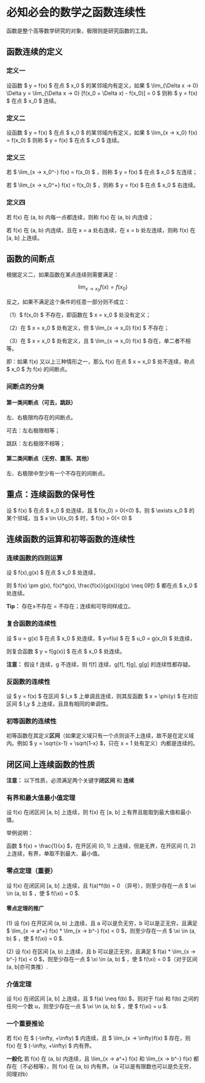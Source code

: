 # 必知必会的数学之函数连续性

函数是整个高等数学研究的对象，极限则是研究函数的工具。

## 函数连续的定义

### 定义一

设函数 $ y = f(x) $ 在点 $ x_0 $ 的某邻域内有定义，如果 $ \lim_{\Delta x → 0} \Delta y = \lim_{\Delta x → 0} [f(x_0 + \Delta x) - f(x_0)] = 0 $ 则称 $ y = f(x) $ 在点 $ x_0 $ 连续。

### 定义二

设函数 $ y = f(x) $ 在点 $ x_0 $ 的某邻域内有定义，如果 $ \lim_{x → x_0} f(x) = f(x_0) $ 则称 $ y = f(x) $ 在点 $ x_0 $ 连续。

### 定义三

若 $ \lim_{x → x_0^-} f(x) = f(x_0) $ ，则称 $ y = f(x) $ 在点 $ x_0 $ 左连续；

若 $ \lim_{x → x_0^+} f(x) = f(x_0) $ ，则称 $ y = f(x) $ 在点 $ x_0 $ 右连续。

### 定义四

若 f(x) 在 (a, b) 内每一点都连续，则称 f(x) 在 (a, b) 内连续；

若 f(x) 在 (a, b) 内连续，且在 x = a 处右连续，在 x = b 处左连续，则称 f(x) 在 [a, b] 上连续。

## 函数的间断点

根据定义二，如果函数在某点连续则需要满足：

$$ \lim_{x → x_0} f(x) = f(x_0) $$

反之，如果不满足这个条件的任意一部分则不成立：

（1）$ f(x_0) $ 不存在，即函数在 $ x = x_0 $ 处没有定义；

（2）在 $ x = x_0 $ 处有定义，但 $ \lim_{x → x_0} f(x) $ 不存在；

（3）在 $ x = x_0 $ 处有定义，且 $ \lim_{x → x_0} f(x) $ 存在，单二者不相等。

即：如果 f(x) 又以上三种情形之一，那么 f(x) 在点  $ x = x_0 $ 处不连续，称点  $ x_0 $ 为 f(x) 的间断点。

### 间断点的分类

#### 第一类间断点（可去，跳跃）

左、右极限均存在的间断点。

可去：左右极限相等；

跳跃：左右极限不相等；

#### 第二类间断点（无穷、震荡、其他）

左、右极限中至少有一个不存在的间断点。

## 重点：连续函数的保号性

设 $ f(x) $ 在点 $ x_0 $ 处连续，且 $ f(x_0) > 0(<0) $，则 $ \exists x_0 $ 的某个邻域，当 $ x \in U(x_0) $ 时，$ f(x) > 0(< 0) $

## 连续函数的运算和初等函数的连续性

### 连续函数的四则运算

设 $ f(x),g(x) $ 在点 $ x_0 $ 处连续，

则 $ f(x) \pm g(x), f(x)*g(x), \frac{f(x)}{g(x)}(g(x) \neq 0时) $ 都在点  $ x_0 $ 处连续。

**Tip：** 存在±不存在 = 不存在；连续和可导同样成立。

### 复合函数的连续性

设 $ u = g(x) $ 在点 $ x_0 $ 处连续，$ y=f(u) $ 在 $ u_0 = g(x_0) $ 处连续，

则复合函数 $ y = f[g(x)] $ 在点 $ x_0 $ 处连续。

**注意：** 假设 f 连续，g 不连续，则 f[f] 连续，g[f], f[g], g[g] 的连续性都存疑。

### 反函数的连续性

设 $ y = f(x) $ 在区间 $ I_x $ 上单调且连续，则其反函数 $ x = \phi(y) $ 在对应区间 $ I_y $ 上连续，且具有相同的单调性。

### 初等函数的连续性

初等函数在其定义**区间**（如果定义域只有一个点则谈不上连续，故不是在定义域内。例如 $ y = \sqrt{x-1} + \sqrt{1-x} $，只在 x = 1 处有定义）内都是连续的。

## 闭区间上连续函数的性质

**注意：** 以下性质，必须满足两个关键字**闭区间** 和 **连续**

### 有界和最大值最小值定理

设 f(x) 在闭区间 [a, b] 上连续，则 f(x) 在 [a, b] 上有界且能取到最大值和最小值。

举例说明：

函数 $ f(x) = \frac{1}{x} $，在开区间 (0, 1) 上连续，但是无界，在开区间 (1, 2) 上连续，有界，单取不到最大、最小值。

### 零点定理（重要）

设 f(x) 在闭区间 [a, b] 上连续，且 f(a)*f(b) = 0 （异号），则至少存在一点 $ \xi \in (a, b) $ ，使 $ f(\xi) = 0 $.

#### 零点定理的推广

(1) 设 f(x) 在开区间 (a, b) 上连续，且 a 可以是负无穷，b 可以是正无穷，且满足 $ \lim_{x → a^+} f(x) * \lim_{x → b^-} f(x) < 0 $，则至少存在一点 $ \xi \in (a, b) $ ，使 $ f(\xi) = 0 $.

(2) 设 f(x) 在区间 [a, b) 上连续，且 b 可以是正无穷，且满足 $ f(a) * \lim_{x → b^-} f(x) < 0 $，则至少存在一点 $ \xi \in (a, b) $ ，使 $ f(\xi) = 0 $（对于区间(a, b]亦可类推）.

### 介值定理

设 f(x) 在闭区间 [a, b] 上连续，且 $ f(a) \neq f(b) $，则对于 f(a) 和 f(b) 之间的任何一个数 u，则至少存在一点 $ \xi \in (a, b) $ ，使 $ f(\xi) = u $.

### 一个重要推论

若 f(x) 在 $ (-\infty, +\infty) $ 内连续，且 $ \lim_{x → \infty}f(x) $ 存在，则 f(x) 在 $ (-\infty, +\infty) $ 内有界。

**一般化** 若 f(x) 在 (a, b) 内连续，且 \lim_{x → a^+} f(x) 和 \lim_{x → b^-} f(x) 都存在（不必相等），则 f(x) 在 (a, b) 内有界。（a 可以是有限数也可以是负无穷，同理对b）

